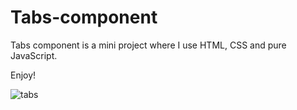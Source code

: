 # Tabs-component
Tabs component is a mini project where I use HTML, CSS and pure JavaScript.

Enjoy!

![tabs](https://user-images.githubusercontent.com/70126905/169678534-99898885-9b21-4ff0-83e8-9bfac6896399.gif)
